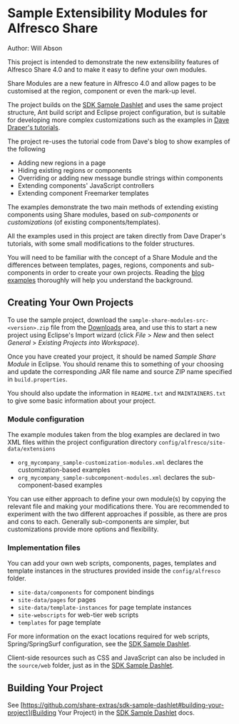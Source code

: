 Sample Extensibility Modules for Alfresco Share
===============================================

Author: Will Abson

This project is intended to demonstrate the new extensibility features of 
Alfresco Share 4.0 and to make it easy to define your own modules.

Share Modules are a new feature in Alfresco 4.0 and allow pages to be customised at the region, component or even the mark-up level.

The project builds on the [SDK Sample Dashlet](https://github.com/share-extras/sdk-sample-dashlet) and uses the same project structure, Ant build script and Eclipse project configuration, but is suitable for developing more complex customizations such as the examples in [Dave Draper's tutorials](http://blogs.alfresco.com/wp/ddraper/).

The project re-uses the tutorial code from Dave's blog to show examples of the following

  * Adding new regions in a page
  * Hiding existing regions or components
  * Overriding or adding new message bundle strings within components
  * Extending components' JavaScript controllers
  * Extending component Freemarker templates

The examples demonstrate the two main methods of extending existing components using Share modules, based on *sub-components* or *customizations* (of existing components/templates).

All the examples used in this project are taken directly from Dave Draper's
tutorials, with some small modifications to the folder structures.

You will need to be familiar with the concept of a Share Module and the differences between templates, pages, regions, components and sub-components in order to create your own projects. Reading the [blog examples](http://blogs.alfresco.com/wp/ddraper/) thoroughly will help you understand the background.

Creating Your Own Projects
--------------------------

To use the sample project, download the `sample-share-modules-src-<version>.zip` file from the [Downloads](http://code.google.com/p/share-extras/downloads/list) area, and use this to start a new project using Eclipse's Import wizard (click _File_ > _New_ and then select _General_ > _Existing Projects into Workspace_).

Once you have created your project, it should be named _Sample Share Module_ in Eclipse. You should rename this to something of your choosing and update the corresponding JAR file name and source ZIP name specified in `build.properties`.

You should also update the information in `README.txt` and `MAINTAINERS.txt` to give some basic information about your project.

### Module configuration

The example modules taken from the blog examples are declared in two XML files within the project configuration directory `config/alfresco/site-data/extensions`

  * `org_mycompany_sample-customization-modules.xml` declares the customization-based examples
  * `org_mycompany_sample-subcomponent-modules.xml` declares the sub-component-based examples

You can use either approach to define your own module(s) by copying the relevant file and making your modifications there. You are recommended to experiment with the two different approaches if possible, as there are pros and cons to each. Generally sub-components are simpler, but customizations provide more options and flexibility.

### Implementation files

You can add your own web scripts, components, pages, templates and template instances in the structures provided inside the `config/alfresco` folder.

  * `site-data/components` for component bindings
  * `site-data/pages` for pages
  * `site-data/template-instances` for page template instances
  * `site-webscripts` for web-tier web scripts
  * `templates` for page template

For more information on the exact locations required for web scripts, Spring/SpringSurf configuration, see the [SDK Sample Dashlet](https://github.com/share-extras/sdk-sample-dashlet).

Client-side resources such as CSS and JavaScript can also be included in the `source/web` folder, just as in the [SDK Sample Dashlet](https://github.com/share-extras/sdk-sample-dashlet).

Building Your Project
---------------------

See [https://github.com/share-extras/sdk-sample-dashlet#building-your-project](Building Your Project) in the [SDK Sample Dashlet](https://github.com/share-extras/sdk-sample-dashlet) docs.